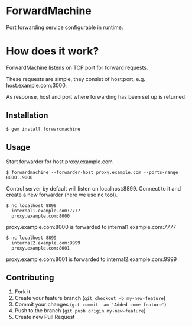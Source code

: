 # ForwardMachine

Port forwarding service configurable in runtime.

# How does it work?

ForwardMachine listens on TCP port for forward requests.

These requests are simple, they consist of host:port, e.g. host.example.com:3000.

As response, host and port where forwarding has been set up is returned.

## Installation

    $ gem install forwardmachine

## Usage

Start forwarder for host proxy.example.com

    $ forwardmachine --forwarder-host proxy.example.com --ports-range 8000..9000

Control server by default will listen on localhost:8899.
Connect to it and create a new forwarder (here we use nc tool).

    $ nc localhost 8899
      internal1.example.com:7777
      proxy.example.com:8000
      
proxy.example.com:8000 is forwarded to internal1.example.com:7777

    $ nc localhost 8899
      internal2.example.com:9999
      proxy.example.com:8001
      
proxy.example.com:8001 is forwarded to internal2.example.com:9999

## Contributing

1. Fork it
2. Create your feature branch (`git checkout -b my-new-feature`)
3. Commit your changes (`git commit -am 'Added some feature'`)
4. Push to the branch (`git push origin my-new-feature`)
5. Create new Pull Request
